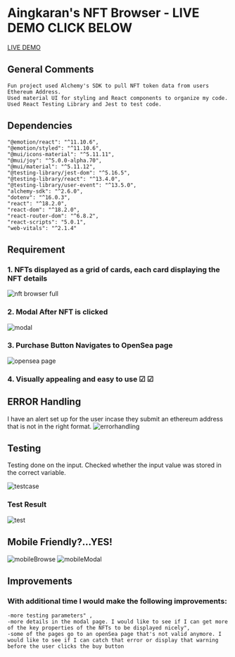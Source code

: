 # Aingkaran's NFT Browser - LIVE DEMO CLICK BELOW
[LIVE DEMO](https://aingkaran.github.io/nft_browser/)

## General Comments
    Fun project used Alchemy's SDK to pull NFT token data from users Ethereum Address.
    Used material UI for styling and React components to organize my code. 
    Used React Testing Library and Jest to test code. 
## Dependencies
    "@emotion/react": "^11.10.6",
    "@emotion/styled": "^11.10.6",
    "@mui/icons-material": "^5.11.11",
    "@mui/joy": "^5.0.0-alpha.70",
    "@mui/material": "^5.11.12",
    "@testing-library/jest-dom": "^5.16.5",
    "@testing-library/react": "^13.4.0",
    "@testing-library/user-event": "^13.5.0",
    "alchemy-sdk": "^2.6.0",
    "dotenv": "^16.0.3",
    "react": "^18.2.0",
    "react-dom": "^18.2.0",
    "react-router-dom": "^6.8.2",
    "react-scripts": "5.0.1",
    "web-vitals": "^2.1.4"

## Requirement 
### 1. NFTs displayed as a grid of cards, each card displaying the NFT details
![nft browser full](https://user-images.githubusercontent.com/66233482/223938629-ea680789-a660-44f7-9940-8bf141a1a3db.JPG)

### 2. Modal After NFT is clicked
![modal](https://user-images.githubusercontent.com/66233482/223936323-18bbc21c-19c4-4634-8a68-fede064d1cc6.JPG)

### 3. Purchase Button Navigates to OpenSea page
![opensea page](https://user-images.githubusercontent.com/66233482/223936925-0e9621ff-7863-4264-bf2c-ca6b222d61b6.JPG)

### 4. Visually appealing and easy to use &#9745; &#9745;

## ERROR Handling
I have an alert set up for the user incase they submit an ethereum address that is not in the right format.
![errorhandling](https://user-images.githubusercontent.com/66233482/223952383-026f31d6-056d-480d-a1b2-cb8f850cc269.JPG)


## Testing
Testing done on the input. Checked whether the input value was stored in the correct variable. 

![testcase](https://user-images.githubusercontent.com/66233482/223938214-4b936f7f-9714-4cdf-a265-2732027ba706.JPG)

### Test Result
![test](https://user-images.githubusercontent.com/66233482/223938300-1be3ea2c-f6fb-46a1-892f-c0f469859a93.JPG)

## Mobile Friendly?...YES!
![mobileBrowse](https://user-images.githubusercontent.com/66233482/223943345-93bf9c4a-6c9b-41aa-9753-8a0e7811ba7b.JPG)
![mobileModal](https://user-images.githubusercontent.com/66233482/223943356-d8952c39-c836-4dfe-a550-b66b8110bb3b.JPG)

## Improvements
### With additional time I would make the following improvements:
    -more testing parameters" ,
    -more details in the modal page. I would like to see if I can get more of the key properties of the NFTs to be displayed nicely",
    -some of the pages go to an openSea page that's not valid anymore. I would like to see if I can catch that error or display that warning before the user clicks the buy button
    
